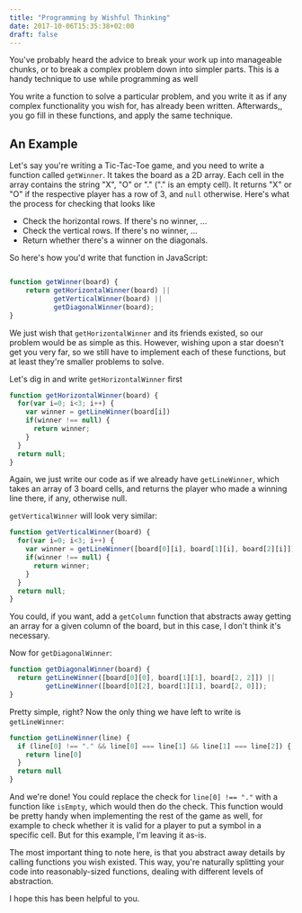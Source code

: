 ```yaml
---
title: "Programming by Wishful Thinking"
date: 2017-10-06T15:35:38+02:00
draft: false
---
```

You've probably heard the advice to break your work up into manageable chunks, or to break a complex problem down into simpler parts. This is a handy technique to use while programming as well

You write a function to solve a particular problem, and you write it as if any complex functionality you wish for, has already been written. Afterwards,, you go fill in these functions, and apply the same technique.

## An Example

Let's say you're writing a Tic-Tac-Toe game, and you need to write a function called `getWinner`. It takes the board as a 2D array. Each cell in the array contains the string "X", "O" or "." ("." is an empty cell). It returns "X" or "O" if the respective player has a row of 3, and `null` otherwise. Here's what the process for checking that looks like

  - Check the horizontal rows. If there's no winner, ...
  - Check the vertical rows. If there's no winner, ...
  - Return whether there's a winner on the diagonals.

So here's how you'd write that function in JavaScript:

```js

function getWinner(board) {
    return getHorizontalWinner(board) ||
           getVerticalWinner(board) ||
           getDiagonalWinner(board);
}
```

We just wish that `getHorizontalWinner` and its friends existed, so our problem would be as simple as this. However, wishing upon a star doesn't get you very far, so we still have to implement each of these functions, but at least they're smaller problems to solve.

Let's dig in and write `getHorizontalWinner` first

```js
function getHorizontalWinner(board) {
  for(var i=0; i<3; i++) {
    var winner = getLineWinner(board[i])
    if(winner !== null) {
      return winner;
    }
  }
  return null;
}
```

Again, we just write our code as if we already have `getLineWinner`, which takes an array of 3 board cells, and returns the player who made a winning line there, if any, otherwise null.

`getVerticalWinner` will look very similar:

```js
function getVerticalWinner(board) {
  for(var i=0; i<3; i++) {
    var winner = getLineWinner([board[0][i], board[1][i], board[2][i]])
    if(winner !== null) {
      return winner;
    }
  }
  return null;
}
```

You could, if you want, add a `getColumn` function that abstracts away getting an array for a given column of the board, but in this case, I don't think it's necessary. 

Now for `getDiagonalWinner`:

```js
function getDiagonalWinner(board) {
  return getLineWinner([board[0][0], board[1][1], board[2, 2]]) ||
         getLineWinner([board[0][2], board[1][1], board[2, 0]]);
}
```

Pretty simple, right? Now the only thing we have left to write is `getLineWinner`:

```js
function getLineWinner(line) {
  if (line[0] !== "." && line[0] === line[1] && line[1] === line[2]) {
    return line[0]
  }
  return null
}
```

And we're done! You could replace the check for `line[0] !== "."` with a function like `isEmpty`, which would then do the check. This function would be pretty handy when implementing the rest of the game as well, for example to check whether it is valid for a player to put a symbol in a specific cell. But for this example, I'm leaving it as-is.

The most important thing to note here, is that you abstract away details by calling functions you wish existed. This way, you're naturally splitting your code into reasonably-sized functions, dealing with different levels of abstraction.

I hope this has been helpful to you.